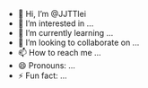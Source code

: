- 👋 Hi, I’m @JJTTlei
- 👀 I’m interested in ...
- 🌱 I’m currently learning ...
- 💞️ I’m looking to collaborate on ...
- 📫 How to reach me ...
- 😄 Pronouns: ...
- ⚡ Fun fact: ...

<!---
JJTTlei/JJTTlei is a ✨ special ✨ repository because its `README.md` (this file) appears on your GitHub profile.
You can click the Preview link to take a look at your changes.
--->
